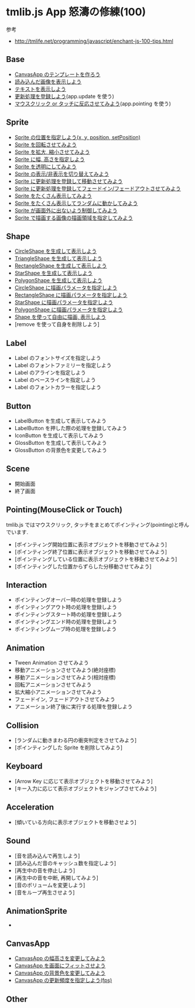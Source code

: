 # tmlib.js App 怒濤の修練(100)

参考

- <http://tmlife.net/programming/javascript/enchant-js-100-tips.html>


## Base
- [CanvasApp のテンプレートを作ろう](bbbbb)
- [読み込んだ画像を表示しよう](bbbbbbbbbb)
- [テキストを表示しよう](bbbbbbbbbb)
- [更新処理を登録しよう](bbbbbbbbbb)(app.update を使う)
- [マウスクリック or タッチに反応させてみよう](bbbbbbbbbb)(app.pointing を使う)


## Sprite
- [Sprite の位置を指定しよう(x, y, position, setPosition)](aaaaaaaaaaa)
- [Sprite を回転させてみよう](aaaaaaaaaaa)
- [Sprite を拡大, 縮小させてみよう](aaaaaaaaaaa)
- [Sprite に幅, 高さを指定しよう](bbbbbbbbbb)
- [Sprite を透明にしてみよう](aaaaaaaaaaa)
- [Sprite の表示/非表示を切り替えてみよう](aaaaaaaaaaa)
- [Sprite に更新処理を登録して移動させてみよう](aaaaaaaaaaa)
- [Sprite に更新処理を登録してフェードイン/フェードアウトさせてみよう](aaaaaaaaaaa)
- [Sprite をたくさん表示してみよう](aaaaaaaaa)
- [Sprite をたくさん表示してランダムに動かしてみよう](aaaaaaaaa)
- [Sprite が画面外に出ないよう制御してみよう](aaaaaaaaaaa)
- [Sprite で描画する画像の描画領域を指定してみよう](aaaaaaaaaaa)


## Shape
- [CircleShape を生成して表示しよう](aaaaaaaaa)
- [TriangleShape を生成して表示しよう](aaaaaaaaa)
- [RectangleShape を生成して表示しよう](aaaaaaaaa)
- [StarShape を生成して表示しよう](aaaaaaaaa)
- [PolygonShape を生成して表示しよう](aaaaaaaaa)
- [CircleShape に描画パラメータを指定しよう](aaaaaaaaa)
- [RectangleShape に描画パラメータを指定しよう](aaaaaaaaa)
- [StarShape に描画パラメータを指定しよう](aaaaaaaaa)
- [PolygonShape に描画パラメータを指定しよう](aaaaaaaaa)
- [Shape を使って自由に描画, 表示しよう](aaaaaaaaa)
- [remove を使って自身を削除しよう]


## Label
- Label のフォントサイズを指定しよう
- Label のフォントファミリーを指定しよう
- Label のアラインを指定しよう
- Label のベースラインを指定しよう
- Label のフォントカラーを指定しよう


## Button
- LabelButton を生成して表示してみよう
- LabelButton を押した際の処理を登録してみよう
- IconButton を生成して表示してみよう
- GlossButton を生成して表示してみよう
- GlossButton の背景色を変更してみよう


## Scene
- 開始画面
- 終了画面


## Pointing(MouseClick or Touch)

tmlib.js ではマウスクリック, タッチをまとめてポインティング(pointing)と呼んでいます.

- [ポインティング開始位置に表示オブジェクトを移動させてみよう]
- [ポインティング終了位置に表示オブジェクトを移動させてみよう]
- [ポインティングしている位置に表示オブジェクトを移動させてみよう]
- [ポインティングした位置からずらした分移動させてみよう]


## Interaction
- ポインティングオーバー時の処理を登録しよう
- ポインティングアウト時の処理を登録しよう
- ポインティングスタート時の処理を登録しよう
- ポインティングエンド時の処理を登録しよう
- ポインティングムーブ時の処理を登録しよう


## Animation
- Tween Animation させてみよう
- 移動アニメーションさせてみよう(絶対座標)
- 移動アニメーションさせてみよう(相対座標)
- 回転アニメーションさせてみよう
- 拡大縮小アニメーションさせてみよう
- フェードイン, フェードアウトさせてみよう
- アニメーション終了後に実行する処理を登録しよう

## Collision
- [ランダムに動きまわる円の衝突判定をさせてみよう]
- [ポインティングした Sprite を削除してみよう]


## Keyboard

- [Arrow Key に応じて表示オブジェクトを移動させてみよう]
- [キー入力に応じて表示オブジェクトをジャンプさせてみよう]


## Acceleration

- [傾いている方向に表示オブジェクトを移動させよう]


## Sound

- [音を読み込んで再生しよう]
- [読み込んだ音のキャッシュ数を指定しよう]
- [再生中の音を停止しよう]
- [再生中の音を中断, 再開してみよう]
- [音のボリュームを変更しよう]
- [音をループ再生させよう]


## AnimationSprite
- []()


## CanvasApp
- [CanvasApp の幅高さを変更してみよう](bbbbb)
- [CanvasApp を画面にフィットさせよう](bbbbb)
- [CanvasApp の背景色を変更してみよう](bbbbb)
- [CanvasApp の更新頻度を指定しよう(fps)](bbbbb)


## Other


